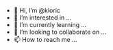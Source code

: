- 👋 Hi, I’m @kloric
- 👀 I’m interested in ...
- 🌱 I’m currently learning ...
- 💞️ I’m looking to collaborate on ...
- 📫 How to reach me ...

<!---
kloric/kloric is a ✨ special ✨ repository because its `README.md` (this file) appears on your GitHub profile.
You can click the Preview link to take a look at your changes.
--->
